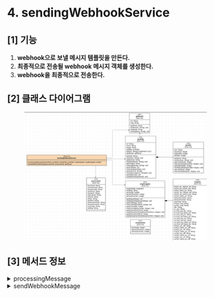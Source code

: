 # 4. sendingWebhookService

## \[1] 기능

1. **webhook으로 보낼 메시지 템플릿을 만든다.**
2. **최종적으로 전송될 webhook 메시지 객체를 생성한다.**
3. **webhook을 최종적으로 전송한다.**

## \[2] 클래스 다이어그램

<figure><img src="../../../../.gitbook/assets/image (5) (1).png" alt=""><figcaption></figcaption></figure>

## \[3]  메서드 정보

<details>

<summary>processingMessage</summary>

### 1. 기능

* webhook으로 보낼 메시지 템플릿 생성
* 최종적으로 전송할 webhook 메시지 객체 생성

### 2. 매개변수

#### **stockXData , kreamData**&#x20;

* [prodObj(상품정보 VO)](broken-reference) 객체 형태
* stockX , kream 상품 정보를 가짐

**msgTemplate**

* 객체 형태 (object)
* 템플릿 생성에 필요한 부가 정보를 가짐

### 3. 출력

**embed**

* webhook 메시지 빌더를 통해 생성된 객체
* **최종적으로 전송될 webhook 메시지 객체**

</details>

<details>

<summary>sendWebhookMessage</summary>

### 1. 기능

* **webhook을 최종적으로 전송한다.**

### 2. 매개변수

#### ProcessInfo

* [ProcessInfo( 프로세스 VO )](<../(1) VO 설계 및 설계도 작성/3./1.-processinfo.md>) 객체 형태

### 3. 출력

#### apiResult

* [apiResult(api 상태 VO)](<../(1) VO 설계 및 설계도 작성/2./4.-apiresult-api.md>) 객체 형태

</details>
